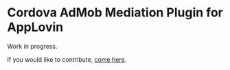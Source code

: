 # Cordova AdMob Mediation Plugin for AppLovin

Work in progress.

If you would like to contribute, [come here](https://github.com/rehy/cordova-admob-mediation).

